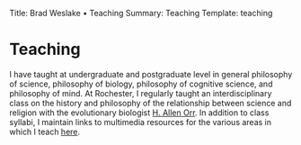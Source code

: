 Title: Brad Weslake &bull; Teaching
Summary: Teaching
Template: teaching

# Teaching

I have taught at undergraduate and postgraduate level in general philosophy of science, philosophy of biology, philosophy of cognitive science, and philosophy of mind.  At Rochester, I regularly taught an interdisciplinary class on the history and philosophy of the relationship between science and religion with the evolutionary biologist [H. Allen Orr](http://www.rochester.edu/College/BIO/professors/orr.html).  In addition to class syllabi, I maintain links to multimedia resources for the various areas in which I teach [here](/teaching/resources).